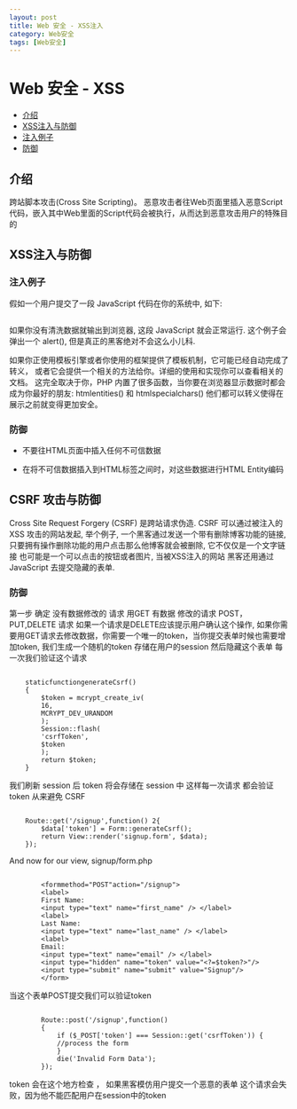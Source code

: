 ```yaml
---
layout: post
title: Web 安全 - XSS注入
category: Web安全
tags: [Web安全]
---
```


# Web 安全 - XSS

- [介绍](#introduction)
- [XSS注入与防御](#person-ssl)
 - [注入例子](#ex)
 - [防御](#defense)

<a name="introduction"></a>
## 介绍
跨站脚本攻击(Cross Site Scripting)。 恶意攻击者往Web页面里插入恶意Script代码，嵌入其中Web里面的Script代码会被执行，从而达到恶意攻击用户的特殊目的

<a name="person-ssl"></a>
## XSS注入与防御
 
<a name="ex"></a>
### 注入例子
假如一个用户提交了一段 JavaScript 代码在你的系统中, 如下:```<script>alert('I am not sanitized!');</script>
```如果你没有清洗数据就输出到浏览器, 这段 JavaScript 就会正常运行. 这个例子会弹出一个 alert(), 但是真正的黑客绝对不会这么小儿科.

如果你正使用模板引擎或者你使用的框架提供了模板机制，它可能已经自动完成了转义，
或者它会提供一个相关的方法给你。详细的使用和实现你可以查看相关的文档。
这完全取决于你，PHP 内置了很多函数，当你要在浏览器显示数据时都会成为你最好的朋友: htmlentities() 和 htmlspecialchars() 他们都可以转义使得在展示之前就变得更加安全。<a name="defense"></a>### 防御- 不要往HTML页面中插入任何不可信数据

- 在将不可信数据插入到HTML标签之间时，对这些数据进行HTML Entity编码

## CSRF 攻击与防御
Cross Site Request Forgery (CSRF) 是跨站请求伪造. CSRF 可以通过被注入的 XSS 攻击的网站发起, 举个例子, 一个黑客通过发送一个带有删除博客功能的链接,只要拥有操作删除功能的用户点击那么他博客就会被删除, 它不仅仅是一个文字链接 也可能是一个可以点击的按钮或者图片, 当被XSS注入的网站 黑客还用通过 JavaScript 去提交隐藏的表单.

### 防御
第一步 确定 没有数据修改的 请求 用GET 有数据 修改的请求 POST，PUT,DELETE 请求 如果一个请求是DELETE应该提示用户确认这个操作,
如果你需要用GET请求去修改数据，你需要一个唯一的token，当你提交表单时候也需要增加token, 我们生成一个随机的token 存储在用户的session 然后隐藏这个表单 每一次我们验证这个请求
````

	staticfunctiongenerateCsrf()	{  		$token = mcrypt_create_iv(    	16,    	MCRYPT_DEV_URANDOM		);  		Session::flash(    	'csrfToken',    	$token		);		return $token; 
	}
````
我们刷新 session 后 token 将会存储在 session 中 这样每一次请求 都会验证 token 从来避免 CSRF

````

	Route::get('/signup',function() 2{		$data['token'] = Form::generateCsrf(); 
		return View::render('signup.form', $data);	});

````And now for our view, signup/form.php

````
		<formmethod="POST"action="/signup">		<label>		First Name:		<input type="text" name="first_name" /> </label>		<label>		Last Name:		<input type="text" name="last_name" /> </label>		<label>		Email:		<input type="text" name="email" /> </label>		<input type="hidden" name="token" value="<?=$token?>"/> 		<input type="submit" name="submit" value="Signup"/>
		</form>

````
当这个表单POST提交我们可以验证token

````

		Route::post('/signup',function()
		{
			if ($_POST['token'] === Session::get('csrfToken')) {
			//process the form
			}
			die('Invalid Form Data');
		});

````
token 会在这个地方检查 ， 如果黑客模仿用户提交一个恶意的表单 这个请求会失败，因为他不能匹配用户在session中的token